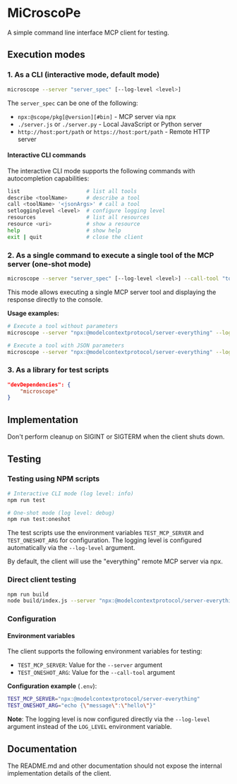 # MiCroscoPe

A simple command line interface MCP client for testing.

## Execution modes

### 1. As a CLI (interactive mode, default mode)
```bash
microscope --server "server_spec" [--log-level <level>]
```

The `server_spec` can be one of the following:
- `npx:@scope/pkg[@version][#bin]` - MCP server via npx
- `./server.js` or `./server.py` - Local JavaScript or Python server
- `http://host:port/path` or `https://host:port/path` - Remote HTTP server

#### Interactive CLI commands

The interactive CLI mode supports the following commands with autocompletion capabilities:

```bash
list                     # list all tools
describe <toolName>      # describe a tool
call <toolName> '<jsonArgs>' # call a tool
setlogginglevel <level>  # configure logging level
resources                # list all resources
resource <uri>           # show a resource
help                     # show help
exit | quit              # close the client
```

### 2. As a single command to execute a single tool of the MCP server (one-shot mode)
```bash
microscope --server "server_spec" [--log-level <level>] --call-tool "toolName {"k":"v"}" --
```

This mode allows executing a single MCP server tool and displaying the response directly to the console.

**Usage examples:**
```bash
# Execute a tool without parameters
microscope --server "npx:@modelcontextprotocol/server-everything" --log-level debug --call-tool "getCurrentDatetime" --

# Execute a tool with JSON parameters
microscope --server "npx:@modelcontextprotocol/server-everything" --log-level info --call-tool 'describeObject {"sObjectName":"Account"}' --
```

### 3. As a library for test scripts
```json
"devDependencies": {
	"microscope"
}
```

## Implementation

Don't perform cleanup on SIGINT or SIGTERM when the client shuts down.

## Testing

### Testing using NPM scripts

```bash
# Interactive CLI mode (log level: info)
npm run test

# One-shot mode (log level: debug)
npm run test:oneshot
```

The test scripts use the environment variables `TEST_MCP_SERVER` and `TEST_ONESHOT_ARG` for configuration. The logging level is configured automatically via the `--log-level` argument.

By default, the client will use the "everything" remote MCP server via npx.

### Direct client testing

```bash
npm run build
node build/index.js --server "npx:@modelcontextprotocol/server-everything" --log-level debug
```

### Configuration

#### Environment variables

The client supports the following environment variables for testing:

- `TEST_MCP_SERVER`: Value for the `--server` argument
- `TEST_ONESHOT_ARG`: Value for the `--call-tool` argument

**Configuration example** (`.env`):
```bash
TEST_MCP_SERVER="npx:@modelcontextprotocol/server-everything"
TEST_ONESHOT_ARG="echo {\"message\":\"hello\"}"
```

**Note**: The logging level is now configured directly via the `--log-level` argument instead of the `LOG_LEVEL` environment variable.

## Documentation

The README.md and other documentation should not expose the internal implementation details of the client.